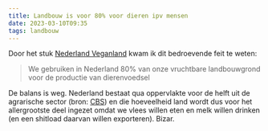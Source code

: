 ```yaml
---
title: Landbouw is voor 80% voor dieren ipv mensen
date: 2023-03-10T09:35
tags: landbouw
---
```


Door het stuk [Nederland Veganland](https://www.universiteitleiden.nl/nieuws/2023/02/wat-als-heel-nederland-vegan-werd) kwam ik dit bedroevende feit te weten:

> We gebruiken in Nederland 80% van onze vruchtbare landbouwgrond voor de productie van dierenvoedsel

De balans is weg. Nederland bestaat qua oppervlakte voor de helft uit de agrarische sector (bron: [CBS](https://longreads.cbs.nl/nederland-in-cijfers-2020/hoe-wordt-de-nederlandse-bodem-gebruikt/)) en die hoeveelheid land wordt dus voor het allergrootste deel ingezet omdat we vlees willen eten en melk willen drinken (en een shitload daarvan willen exporteren). Bizar.
